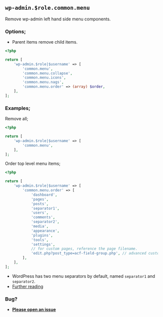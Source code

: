 ## `wp-admin.$role.common.menu`

Remove wp-admin left hand side menu components.

### Options;

- Parent items remove child items.

```php
<?php

return [
    'wp-admin.$role|$username' => [
        'common.menu',
        'common.menu.collapse',
        'common.menu.icons',
        'common.menu.nags',
        'common.menu.order' => (array) $order,
    ],
];
```

### Examples;

Remove all;

```php
<?php

return [
    'wp-admin.$role|$username' => [
        'common.menu',
    ],
];
```

Order top level menu items;

```php
<?php

return [
    'wp-admin.$role|$username' => [
        'common.menu.order' => [
            'dashboard',
            'pages',
            'posts',
            'separator1',
            'users',
            'comments',
            'separator2',
            'media',
            'appearance',
            'plugins',
            'tools',
            'settings',
            // for custom pages, reference the page filename.
            'edit.php?post_type=acf-field-group.php', // advanced custom fields
        ],
    ],
];
```

- WordPress has two menu separators by default, named `separator1` and `separator2`.
- [Further reading](https://developer.wordpress.org/reference/hooks/menu_order/)

### Bug?

- **[Please open an issue](https://github.com/darrenjacoby/intervention/issues/new?title=[wp-admin.common.menu]&labels=bug&assignees=darrenjacoby)**
